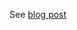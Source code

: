 See [blog post](https://medium.com/@yohan.belval/provisioning-a-vsts-agent-cluster-in-azure-with-ansible-packer-and-terraform-d06c23deef71)
